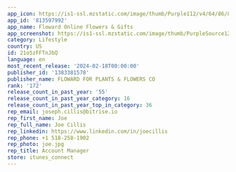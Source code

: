 ```yaml
---
app_icon: https://is1-ssl.mzstatic.com/image/thumb/Purple112/v4/64/86/8c/64868cd2-ab1c-6529-78ae-d6755cc6d4f6/AppIcon-0-0-1x_U007ephone-0-0-sRGB-85-220.png/1024x1024bb.png
app_id: '813597992'
app_name: Floward Online Flowers & Gifts
app_screenshot: https://is1-ssl.mzstatic.com/image/thumb/PurpleSource122/v4/18/dd/90/18dd9061-4480-5e07-4df6-e969ad724854/2389ae59-0a5d-4f2a-bba7-85442d61747c_1284x2778-1.png/1284x2778bb.png
category: Lifestyle
country: US
id: 21o5zFFTnJbQ
language: en
most_recent_release: '2024-02-18T00:00:00'
publisher_id: '1383381578'
publisher_name: FLOWARD FOR PLANTS & FLOWERS CO
rank: '172'
release_count_in_past_year: '55'
release_count_in_past_year_category: 16
release_count_in_past_year_top_in_category: 36
rep_email: joseph.cillis@bitrise.io
rep_first_name: Joe
rep_full_name: Joe Cillis
rep_linkedin: https://www.linkedin.com/in/joecillis
rep_phone: +1 518-258-1902
rep_photo: joe.jpg
rep_title: Account Manager
store: itunes_connect
---
```

